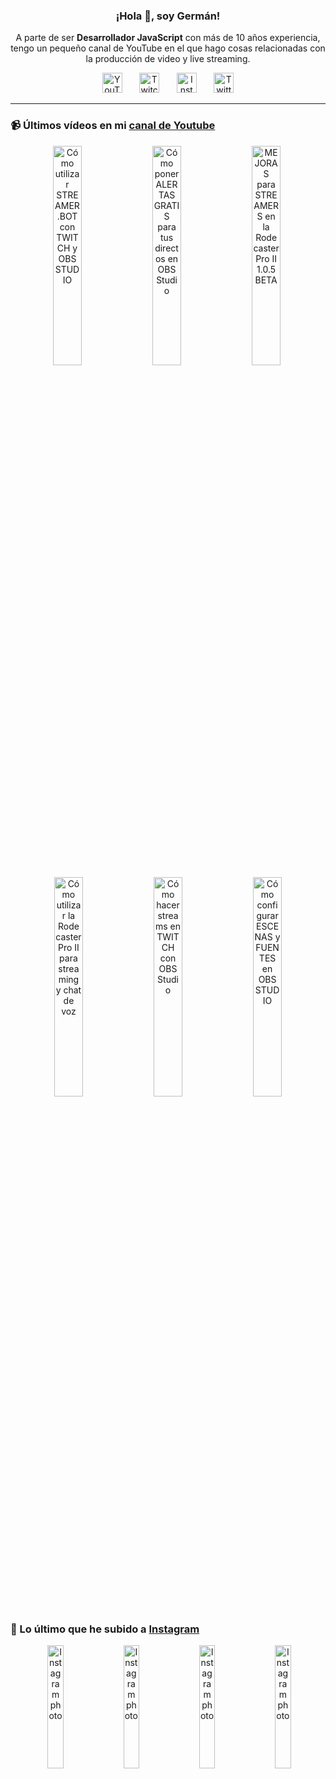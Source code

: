 <p align="center" width="300">
  <h3 align="center">¡Hola 👋, soy Germán!</h3>
</p>

<p align="center">A parte de ser <strong>Desarrollador JavaScript</strong> con más de 10 años experiencia, tengo un pequeño canal de YouTube en el que hago cosas relacionadas con la producción de video y live streaming.</p>

<p align="center">
  <a href="https://youtube.com/@germix" target="blank"><img src="https://cdn.simpleicons.org/youtube/FF0000" alt="YouTube" title="YouTube" width="32px" /></a>
  &#8287;&#8287;&#8287;&#8287;&#8287;
  <a href="https://twitch.tv/germix_tv" target="blank"><img src="https://cdn.simpleicons.org/twitch/9146FF" alt="Twitch" title="Twitch" width="32px" /></a>
  &#8287;&#8287;&#8287;&#8287;&#8287;
  <a href="https://instagram.com/germix_tv" target="blank"><img src="https://cdn.simpleicons.org/instagram/E4405F" alt="Instagram" title="Instagram" width="32px" /></a>
  &#8287;&#8287;&#8287;&#8287;&#8287;
  <a href="https://twitter.com/germix_tv" target="blank"><img src="https://cdn.simpleicons.org/twitter/1DA1F2" alt="Twitter" title="Twitter" width="32px" />
  </a>
</p>

<hr />

<p align="center">
  <h3>📹 Últimos vídeos en mi <a href="https://youtube.com/@germix?sub_confirmation=1" target="blank">canal de Youtube</a></h3>
</p>
<p align="center">&#8287;<a href="https://youtu.be/2AilFoiYnlc" target="blank"><img width="30%" src="https://img.youtube.com/vi/2AilFoiYnlc/mqdefault.jpg" alt="Cómo utilizar STREAMER.BOT con TWITCH y OBS STUDIO" title="Cómo utilizar STREAMER.BOT con TWITCH y OBS STUDIO" /></a>  &#8287;<a href="https://youtu.be/3EUPLZjGjkY" target="blank"><img width="30%" src="https://img.youtube.com/vi/3EUPLZjGjkY/mqdefault.jpg" alt="Cómo poner ALERTAS GRATIS para tus directos en OBS Studio" title="Cómo poner ALERTAS GRATIS para tus directos en OBS Studio" /></a>  &#8287;<a href="https://youtu.be/3mLzME7gODA" target="blank"><img width="30%" src="https://img.youtube.com/vi/3mLzME7gODA/mqdefault.jpg" alt="MEJORAS para STREAMERS en la Rodecaster Pro II 1.0.5 BETA" title="MEJORAS para STREAMERS en la Rodecaster Pro II 1.0.5 BETA" /></a>  &#8287;<a href="https://youtu.be/8784wBhHpVo" target="blank"><img width="30%" src="https://img.youtube.com/vi/8784wBhHpVo/mqdefault.jpg" alt="Cómo utilizar la Rodecaster Pro II para streaming y chat de voz" title="Cómo utilizar la Rodecaster Pro II para streaming y chat de voz" /></a>  &#8287;<a href="https://youtu.be/L-Fe5wee3uM" target="blank"><img width="30%" src="https://img.youtube.com/vi/L-Fe5wee3uM/mqdefault.jpg" alt="Cómo hacer streams en TWITCH con OBS Studio" title="Cómo hacer streams en TWITCH con OBS Studio" /></a>  &#8287;<a href="https://youtu.be/TjLFIa8oTSs" target="blank"><img width="30%" src="https://img.youtube.com/vi/TjLFIa8oTSs/mqdefault.jpg" alt="Cómo configurar ESCENAS y FUENTES en OBS STUDIO" title="Cómo configurar ESCENAS y FUENTES en OBS STUDIO" /></a></p>

<p align="center">
  <h3>📸 Lo último que he subido a <a href="https://instagram.com/germix_tv" target="blank">Instagram</a></h3>
</p>
<p align="center">&#8287;<a href='https://instagram.com/p/C3Dd47mNPze' target='_blank'><img width='22.5%' src='https://instagram.fstn2-1.fna.fbcdn.net/v/t51.2885-15/425678998_3571773086486189_5350469255201107473_n.jpg?stp=dst-jpg_e15&_nc_ht=instagram.fstn2-1.fna.fbcdn.net&_nc_cat=105&_nc_ohc=c5Y3V3IghRMAX_1v0zS&edm=APU89FABAAAA&ccb=7-5&oh=00_AfCaHzRh2sCHkEWZlUHcpo-LkdKuNdNS1Ga8gHJlM31SmQ&oe=65DC756E&_nc_sid=bc0c2c' alt='Instagram photo' /></a>  &#8287;<a href='https://instagram.com/p/C20fYV1R6j4' target='_blank'><img width='22.5%' src='https://instagram.fstn2-1.fna.fbcdn.net/v/t51.2885-15/424435686_2059874617721958_2940000356520140962_n.jpg?stp=dst-jpg_e15_fr_p1080x1080&_nc_ht=instagram.fstn2-1.fna.fbcdn.net&_nc_cat=106&_nc_ohc=stOQOMJxkI0AX9jgLVq&edm=APU89FABAAAA&ccb=7-5&oh=00_AfDBydWdp65LMkPsZEqByamM11L2XHGuR3Az36kO2OK7_w&oe=65DBDFAE&_nc_sid=bc0c2c' alt='Instagram photo' /></a>  &#8287;<a href='https://instagram.com/p/C2AzxfsNNiL' target='_blank'><img width='22.5%' src='https://instagram.fstn2-1.fna.fbcdn.net/v/t51.2885-15/418647922_1476862129556248_4384628896301025132_n.jpg?stp=dst-jpg_e15&_nc_ht=instagram.fstn2-1.fna.fbcdn.net&_nc_cat=104&_nc_ohc=qWwnBa85W2wAX_bsarW&edm=APU89FABAAAA&ccb=7-5&oh=00_AfCLS6FaqUogRH8cj3pCYFMJ3EKyIvb1KdXQlPhKHvr9DA&oe=65DC1F77&_nc_sid=bc0c2c' alt='Instagram photo' /></a>  &#8287;<a href='https://instagram.com/p/C1z0iLuRjpm' target='_blank'><img width='22.5%' src='https://instagram.fstn2-1.fna.fbcdn.net/v/t51.2885-15/417722983_1322827521760781_76882079972820781_n.jpg?stp=dst-jpg_e15_fr_p1080x1080&_nc_ht=instagram.fstn2-1.fna.fbcdn.net&_nc_cat=105&_nc_ohc=0J2RGwfxZ4cAX9SAwJq&edm=APU89FABAAAA&ccb=7-5&oh=00_AfCpZxCiu6mjz5Dvtlrd_cRmuizDUP_SwjXt1t1CojrEqw&oe=65DC1EDA&_nc_sid=bc0c2c' alt='Instagram photo' /></a></p>